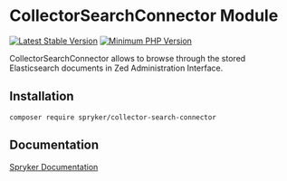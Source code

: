 # CollectorSearchConnector Module
[![Latest Stable Version](https://poser.pugx.org/spryker/collector-search-connector/v/stable.svg)](https://packagist.org/packages/spryker/collector-search-connector)
[![Minimum PHP Version](https://img.shields.io/badge/php-%3E%3D%208.3-8892BF.svg)](https://php.net/)

CollectorSearchConnector allows to browse through the stored Elasticsearch documents in Zed Administration Interface.

## Installation

```
composer require spryker/collector-search-connector
```

## Documentation

[Spryker Documentation](https://docs.spryker.com)
